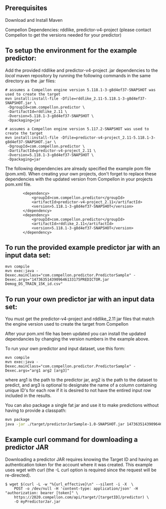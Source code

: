
## Prerequisites

Download and Install Maven

Compellon Dependencies: rddlike, predictor-v4-project (please contact Compellon to get the versions needed for your predictor)

## To setup the environment for the example predictor:

Add the provided rddlike and predictor-v4-project .jar dependencies to the *local* maven repository by running the following commands in the same directory as the .jar files:

```
# assumes a Compellon engine version 5.118.1-3-g8d4ef37-SNAPSHOT was used to create the target
mvn install:install-file -Dfile=rddlike_2.11-5.118.1-3-g8d4ef37-SNAPSHOT.jar \
 -DgroupId=com.compellon.predictor \
 -DartifactId=rddlike_2.11 \
 -Dversion=5.118.1-3-g8d4ef37-SNAPSHOT \
 -Dpackaging=jar
```

```
# assumes a Compellon engine version 5.117.2-SNAPSHOT was used to create the target
mvn install:install-file -Dfile=predictor-v4-project_2.11-5.118.1-3-g8d4ef37-SNAPSHOT.jar \
 -DgroupId=com.compellon.predictor \
 -DartifactId=predictor-v4-project_2.11 \
 -Dversion=5.118.1-3-g8d4ef37-SNAPSHOT \
 -Dpackaging=jar
```

The following dependencies are already specified the example pom file (pom.xml). When creating your own projects, don't forget to replace these dependencies with the updated version from Compellon in your projects pom.xml file.
```
        <dependency>
            <groupId>com.compellon.predictor</groupId>
            <artifactId>predictor-v4-project_2.11</artifactId>
            <version>5.118.1-3-g8d4ef37-SNAPSHOT</version>
        </dependency>
        <dependency>
            <groupId>com.compellon.predictor</groupId>
            <artifactId>rddlike_2.11</artifactId>
            <version>5.118.1-3-g8d4ef37-SNAPSHOT</version>
        </dependency>
```

## To run the provided example predictor jar with an input data set:

```
mvn compile
mvn exec:java -Dexec.mainClass="com.compellon.predictor.PredictorSample" -Dexec.args="1473635143909646133175PREDICTOR.jar Demog_DS_TRAIN_15K_id.csv"
```

## To run your own predictor jar with an input data set:

You must get the predictor-v4-project and rddlike_2.11 jar files that match the engine version used to create the target from Compellon

After your pom.xml file has been updated you can install the updated dependancies by changing the version numbers in the example above.

To run your own predictor and input dataset, use this form:
```
mvn compile
mvn exec:java -Dexec.mainClass="com.compellon.predictor.PredictorSample" -Dexec.args="arg1 arg2 [arg3]"
```
where arg1 is the path to the predictor jar, arg2 is the path to the dataset to predict, and arg3 is optional to designate the name of a column containing unique ID's for each row if it is desired to not have the entired input row included in the results.

You can also package a single fat jar and use it to make predictions without having to provide a classpath:
```bash
mvn package
java -jar ./target/predictorJarSample-1.0-SNAPSHOT.jar 1473635143909646133175PREDICTOR.jar Demog_DS_TRAIN_15K_id.csv
```

## Example curl command for downloading a predictor JAR

Downloading a predictor JAR requires knowing the Target ID and having an authentication token for the account where it was created.  This example uses wget with curl (the -L curl option is required since the request will be re-directed).

```
$ wget $(curl -L -w "%{url_effective}\n" --silent -i -X  \
    POST -o /dev/null -H 'content-type: application/json' -H "authorization: bearer [token]" \
    https://2020.compellon.com/api/target/[targetID]/predictor) \
    -O myPredictorJar.jar
```